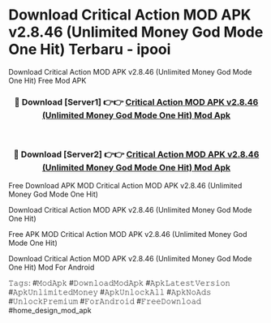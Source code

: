 # Download Critical Action MOD APK v2.8.46 (Unlimited Money God Mode One Hit) Terbaru - ipooi
Download Critical Action MOD APK v2.8.46 (Unlimited Money God Mode One Hit) Free Mod APK

<div align="center">
<h3>🔴 Download [Server1] 👉👉 <a href="https://apk-comot.site?title=Critical_Action_MOD_APK_v2.8.46_(Unlimited_Money_God_Mode_One_Hit)">Critical Action MOD APK v2.8.46 (Unlimited Money God Mode One Hit) Mod Apk</a></h3><br>

<h3>🔴 Download [Server2] 👉👉 <a href="https://apk-comot.site?title=Critical_Action_MOD_APK_v2.8.46_(Unlimited_Money_God_Mode_One_Hit)">Critical Action MOD APK v2.8.46 (Unlimited Money God Mode One Hit) Mod Apk</a></h3>
</div>


Free Download APK MOD Critical Action MOD APK v2.8.46 (Unlimited Money God Mode One Hit)

Download Critical Action MOD APK v2.8.46 (Unlimited Money God Mode One Hit) 

Free APK MOD Critical Action MOD APK v2.8.46 (Unlimited Money God Mode One Hit) 

Download Critical Action MOD APK v2.8.46 (Unlimited Money God Mode One Hit) Mod For Android

𝚃𝚊𝚐𝚜: #𝙼𝚘𝚍𝙰𝚙𝚔 #𝙳𝚘𝚠𝚗𝚕𝚘𝚊𝚍𝙼𝚘𝚍𝙰𝚙𝚔 #𝙰𝚙𝚔𝙻𝚊𝚝𝚎𝚜𝚝𝚅𝚎𝚛𝚜𝚒𝚘𝚗 #𝙰𝚙𝚔𝚄𝚗𝚕𝚒𝚖𝚒𝚝𝚎𝚍𝙼𝚘𝚗𝚎𝚢 #𝙰𝚙𝚔𝚄𝚗𝚕𝚘𝚌𝚔𝙰𝚕𝚕 #𝙰𝚙𝚔𝙽𝚘𝙰𝚍𝚜 #𝚄𝚗𝚕𝚘𝚌𝚔𝙿𝚛𝚎𝚖𝚒𝚞𝚖 #𝙵𝚘𝚛𝙰𝚗𝚍𝚛𝚘𝚒𝚍 #𝙵𝚛𝚎𝚎𝙳𝚘𝚠𝚗𝚕𝚘𝚊𝚍 #home_design_mod_apk